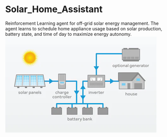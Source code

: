 # Solar_Home_Assistant
Reinforcement Learning agent for off-grid solar energy management. The agent learns to schedule home appliance usage based on solar production, battery state, and time of day to maximize energy autonomy.
![Diagram](diagram.webp)
